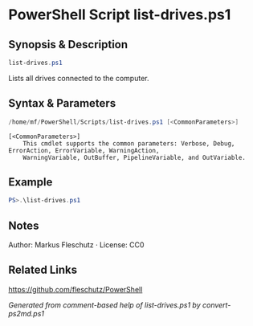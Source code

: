 # PowerShell Script list-drives.ps1

## Synopsis & Description
```powershell
list-drives.ps1
```

Lists all drives connected to the computer.

## Syntax & Parameters
```powershell
/home/mf/PowerShell/Scripts/list-drives.ps1 [<CommonParameters>]
```

```
[<CommonParameters>]
    This cmdlet supports the common parameters: Verbose, Debug, ErrorAction, ErrorVariable, WarningAction, 
    WarningVariable, OutBuffer, PipelineVariable, and OutVariable.
```

## Example
```powershell
PS>.\list-drives.ps1
```


## Notes
Author: Markus Fleschutz · License: CC0

## Related Links
https://github.com/fleschutz/PowerShell

*Generated from comment-based help of list-drives.ps1 by convert-ps2md.ps1*
